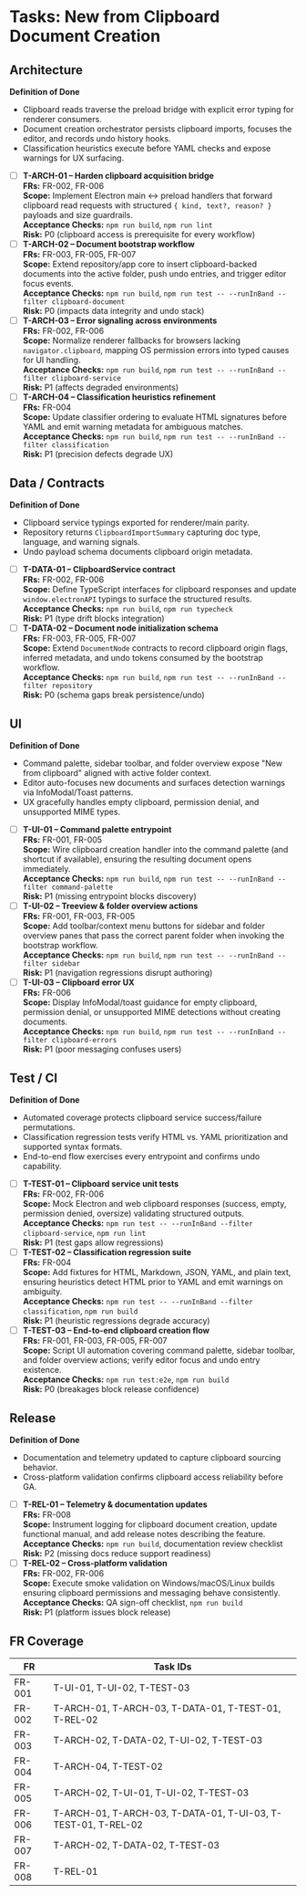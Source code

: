 # Tasks: New from Clipboard Document Creation

## Architecture
**Definition of Done**
- Clipboard reads traverse the preload bridge with explicit error typing for renderer consumers.
- Document creation orchestrator persists clipboard imports, focuses the editor, and records undo history hooks.
- Classification heuristics execute before YAML checks and expose warnings for UX surfacing.

- [ ] **T-ARCH-01 – Harden clipboard acquisition bridge**  \
  **FRs:** FR-002, FR-006  \
  **Scope:** Implement Electron main ↔ preload handlers that forward clipboard read requests with structured `{ kind, text?, reason? }` payloads and size guardrails.  \
  **Acceptance Checks:** `npm run build`, `npm run lint`  \
  **Risk:** P0 (clipboard access is prerequisite for every workflow)
- [ ] **T-ARCH-02 – Document bootstrap workflow**  \
  **FRs:** FR-003, FR-005, FR-007  \
  **Scope:** Extend repository/app core to insert clipboard-backed documents into the active folder, push undo entries, and trigger editor focus events.  \
  **Acceptance Checks:** `npm run build`, `npm run test -- --runInBand --filter clipboard-document`  \
  **Risk:** P0 (impacts data integrity and undo stack)
- [ ] **T-ARCH-03 – Error signaling across environments**  \
  **FRs:** FR-002, FR-006  \
  **Scope:** Normalize renderer fallbacks for browsers lacking `navigator.clipboard`, mapping OS permission errors into typed causes for UI handling.  \
  **Acceptance Checks:** `npm run build`, `npm run test -- --runInBand --filter clipboard-service`  \
  **Risk:** P1 (affects degraded environments)
- [ ] **T-ARCH-04 – Classification heuristics refinement**  \
  **FRs:** FR-004  \
  **Scope:** Update classifier ordering to evaluate HTML signatures before YAML and emit warning metadata for ambiguous matches.  \
  **Acceptance Checks:** `npm run build`, `npm run test -- --runInBand --filter classification`  \
  **Risk:** P1 (precision defects degrade UX)

## Data / Contracts
**Definition of Done**
- Clipboard service typings exported for renderer/main parity.
- Repository returns `ClipboardImportSummary` capturing doc type, language, and warning signals.
- Undo payload schema documents clipboard origin metadata.

- [ ] **T-DATA-01 – ClipboardService contract**  \
  **FRs:** FR-002, FR-006  \
  **Scope:** Define TypeScript interfaces for clipboard responses and update `window.electronAPI` typings to surface the structured results.  \
  **Acceptance Checks:** `npm run build`, `npm run typecheck`  \
  **Risk:** P1 (type drift blocks integration)
- [ ] **T-DATA-02 – Document node initialization schema**  \
  **FRs:** FR-003, FR-005, FR-007  \
  **Scope:** Extend `DocumentNode` contracts to record clipboard origin flags, inferred metadata, and undo tokens consumed by the bootstrap workflow.  \
  **Acceptance Checks:** `npm run build`, `npm run test -- --runInBand --filter repository`  \
  **Risk:** P0 (schema gaps break persistence/undo)

## UI
**Definition of Done**
- Command palette, sidebar toolbar, and folder overview expose "New from clipboard" aligned with active folder context.
- Editor auto-focuses new documents and surfaces detection warnings via InfoModal/Toast patterns.
- UX gracefully handles empty clipboard, permission denial, and unsupported MIME types.

- [ ] **T-UI-01 – Command palette entrypoint**  \
  **FRs:** FR-001, FR-005  \
  **Scope:** Wire clipboard creation handler into the command palette (and shortcut if available), ensuring the resulting document opens immediately.  \
  **Acceptance Checks:** `npm run build`, `npm run test -- --runInBand --filter command-palette`  \
  **Risk:** P1 (missing entrypoint blocks discovery)
- [ ] **T-UI-02 – Treeview & folder overview actions**  \
  **FRs:** FR-001, FR-003, FR-005  \
  **Scope:** Add toolbar/context menu buttons for sidebar and folder overview panes that pass the correct parent folder when invoking the bootstrap workflow.  \
  **Acceptance Checks:** `npm run build`, `npm run test -- --runInBand --filter sidebar`  \
  **Risk:** P1 (navigation regressions disrupt authoring)
- [ ] **T-UI-03 – Clipboard error UX**  \
  **FRs:** FR-006  \
  **Scope:** Display InfoModal/toast guidance for empty clipboard, permission denial, or unsupported MIME detections without creating documents.  \
  **Acceptance Checks:** `npm run build`, `npm run test -- --runInBand --filter clipboard-errors`  \
  **Risk:** P1 (poor messaging confuses users)

## Test / CI
**Definition of Done**
- Automated coverage protects clipboard service success/failure permutations.
- Classification regression tests verify HTML vs. YAML prioritization and supported syntax formats.
- End-to-end flow exercises every entrypoint and confirms undo capability.

- [ ] **T-TEST-01 – Clipboard service unit tests**  \
  **FRs:** FR-002, FR-006  \
  **Scope:** Mock Electron and web clipboard responses (success, empty, permission denied, oversize) validating structured outputs.  \
  **Acceptance Checks:** `npm run test -- --runInBand --filter clipboard-service`, `npm run lint`  \
  **Risk:** P1 (test gaps allow regressions)
- [ ] **T-TEST-02 – Classification regression suite**  \
  **FRs:** FR-004  \
  **Scope:** Add fixtures for HTML, Markdown, JSON, YAML, and plain text, ensuring heuristics detect HTML prior to YAML and emit warnings on ambiguity.  \
  **Acceptance Checks:** `npm run test -- --runInBand --filter classification`, `npm run build`  \
  **Risk:** P1 (heuristic regressions degrade accuracy)
- [ ] **T-TEST-03 – End-to-end clipboard creation flow**  \
  **FRs:** FR-001, FR-003, FR-005, FR-007  \
  **Scope:** Script UI automation covering command palette, sidebar toolbar, and folder overview actions; verify editor focus and undo entry existence.  \
  **Acceptance Checks:** `npm run test:e2e`, `npm run build`  \
  **Risk:** P0 (breakages block release confidence)

## Release
**Definition of Done**
- Documentation and telemetry updated to capture clipboard sourcing behavior.
- Cross-platform validation confirms clipboard access reliability before GA.

- [ ] **T-REL-01 – Telemetry & documentation updates**  \
  **FRs:** FR-008  \
  **Scope:** Instrument logging for clipboard document creation, update functional manual, and add release notes describing the feature.  \
  **Acceptance Checks:** `npm run build`, documentation review checklist  \
  **Risk:** P2 (missing docs reduce support readiness)
- [ ] **T-REL-02 – Cross-platform validation**  \
  **FRs:** FR-002, FR-006  \
  **Scope:** Execute smoke validation on Windows/macOS/Linux builds ensuring clipboard permissions and messaging behave consistently.  \
  **Acceptance Checks:** QA sign-off checklist, `npm run build`  \
  **Risk:** P1 (platform issues block release)

## FR Coverage
| FR | Task IDs |
| --- | --- |
| FR-001 | T-UI-01, T-UI-02, T-TEST-03 |
| FR-002 | T-ARCH-01, T-ARCH-03, T-DATA-01, T-TEST-01, T-REL-02 |
| FR-003 | T-ARCH-02, T-DATA-02, T-UI-02, T-TEST-03 |
| FR-004 | T-ARCH-04, T-TEST-02 |
| FR-005 | T-ARCH-02, T-UI-01, T-UI-02, T-TEST-03 |
| FR-006 | T-ARCH-01, T-ARCH-03, T-DATA-01, T-UI-03, T-TEST-01, T-REL-02 |
| FR-007 | T-ARCH-02, T-DATA-02, T-TEST-03 |
| FR-008 | T-REL-01 |
